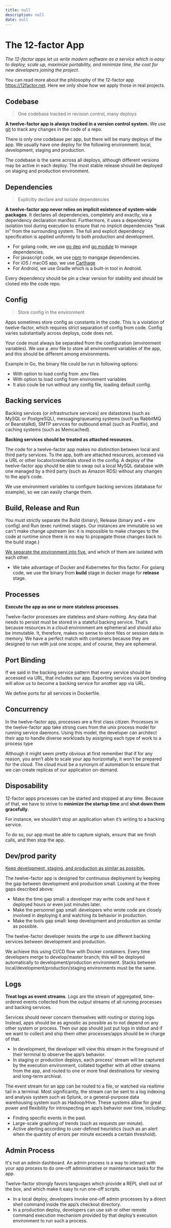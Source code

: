 ```yaml
---
title: null
description: null
date: null
---
```


# The 12-factor App

_The 12-factor apps let us write modern software as a service which is easy to deploy, scale up, maximize portability, and minimize time, the cost for new developers joining the project._

You can read more about the philosophy of the 12-factor app <https://12factor.net>. Here we only show how we apply those in real projects.

## Codebase

> One codebase tracked in revision control, many deploys

**A twelve-factor app is always tracked in a version control system.** We use [git](playbook/engineering/git.md) to track any changes in the code of a repo.

There is only one codebase per app, but there will be many deploys of the app. We usually have one deploy for the following environment: local, development, staging and production.

The codebase is the same across all deploys, although different versions may be active in each deploy. The most stable release should be deployed on staging and production environment.

## Dependencies

> Explicitly declare and isolate dependencies

**A twelve-factor app never relies on implicit existence of system-wide packages**. It declares all dependencies, completely and exactly, via a dependency declaration manifest. Furthermore, it uses a dependency isolation tool during execution to ensure that no implicit dependencies “leak in” from the surrounding system. The full and explicit dependency specification is applied uniformly to both production and development.

- For golang code, we use [go dep](https://github.com/golang/dep) and [go
  module](https://github.com/golang/go/wiki/Modules) to manage dependencies.
- For javascript code, we use [npm](https://www.npmjs.com) to mangage
  dependencies.
- For iOS / macOS app, we use [Carthage](https://github.com/Carthage/Carthage)
- For Android, we use Gradle which is a built-in tool in Android.

Every dependency should be pin a clear version for stability and should be cloned into the code repo.

## Config

> Store config in the environment

Apps sometimes store config as constants in the code. This is a violation of twelve-factor, which requires strict separation of config from code. Config varies substantially across deploys, code does not.

Your code must always be separated from the configuration (environment variables). We use a .env file to store all environment variables of the app, and this should be different among environments.

Example in Go, the binary file could be run in following options:

- With option to load config from .env files
- With option to load config from environment variables
- It also coule be run without any config file, loading default config.

## Backing services

Backing services (or infrastructure services) are datastores (such as MySQL or PostgreSQL), messaging/queueing systems (such as RabbitMQ or Beanstalkd), SMTP services for outbound email (such as Postfix), and caching systems (such as Memcached).

**Backing services should be treated as attached resources.**

The code for a twelve-factor app makes no distinction between local and third party services. To the app, both are attached resources, accessed via a URL or other locator/credentials stored in the config. A deploy of the twelve-factor app should be able to swap out a local MySQL database with one managed by a third party (such as Amazon RDS) without any changes to the app’s code.

We use environment variables to configure backing services (database for example), so we can easily change them.

## Build, Release and Run

You must strictly separate the Build (binary), Release (binary and + env config) and Run (exec runtime) stages. Our instances are immutable so we can't make change upstream (ex: it is impossible to make changes to the code at runtime since there is no way to propagate those changes back to the build stage.)

[We separate the environment into five](environment.md), and which of them are isolated with each other.

- We take advantage of Docker and Kubernetes for this factor. For golang code, we use the binary from **build** stage in docker image for **release** stage.

## Processes

**Execute the app as one or more stateless processes**.

Twelve-factor processes are stateless and share-nothing. Any data that needs to persist must be stored in a stateful backing service. That’s because resources in a cloud environment are ephemeral and should also be immutable. It, therefore, makes no sense to store files or session data in memory. We have a perfect match with containers because they are designed to run with just one scope, and of course, they are ephemeral.

## Port Binding

If we said in the backing service pattern that every service should be accessed via URL, that includes our app. Exporting services via port binding will allow us to become a backing service for another app via URL.

We define ports for all services in Dockerfile.

## Concurrency

In the twelve-factor app, processes are a first class citizen. Processes in the twelve-factor app take strong cues from the unix process model for running service daemons. Using this model, the developer can architect their app to handle diverse workloads by assigning each type of work to a process type

Although it might seem pretty obvious at first remember that if for any reason, you aren’t able to scale your app horizontally, it won’t be prepared for the cloud. The cloud must be a synonym of automation to ensure that we can create replicas of our application on-demand.

## Disposability

12-factor apps processes can be started and stopped at any time. Because of that, we have to strive to **minimize the startup time** and **shut down them gracefully**.

For instance, we shouldn’t stop an application when it’s writing to a backing service.

To do so, our app must be able to capture signals, ensure that we finish calls, and then stop the app.

## Dev/prod parity

[Keep development, staging, and production as similar as possible.](https://12factor.net/dev-prod-parity)

The twelve-factor app is designed for continuous deployment by keeping the gap between development and production small. Looking at the three gaps described above:

- Make the time gap small: a developer may write code and have it deployed hours or even just minutes later.
- Make the personnel gap small: developers who wrote code are closely involved in deploying it and watching its behavior in production.
- Make the tools gap small: keep development and production as similar as possible.

The twelve-factor developer resists the urge to use different backing services between development and production.

We achieve this using CI/CD flow with Docker containers. Every time developers merge to develop/master branch; this will be deployed automatically to development/production environment. Stacks between local/development/production/staging environments must be the same.

## Logs

**Treat logs as event streams**. Logs are the stream of aggregated, time-ordered events collected from the output streams of all running processes and backing services.

Services should never concern themselves with routing or storing logs. Instead, apps should be as agnostic as possible as to not depend on any other system or process. Then our app should just put logs in stdout and if we want to collect and ship them other processes/apps should be in charge of that.

- In development, the developer will view this stream in the foreground of their terminal to observe the app’s behavior.
- In staging or production deploys, each process’ stream will be captured by the execution environment, collated together with all other streams from the app, and routed to one or more final destinations for viewing and long-term archival.

The event stream for an app can be routed to a file, or watched via realtime tail in a terminal. Most significantly, the stream can be sent to a log indexing and analysis system such as Splunk, or a general-purpose data warehousing system such as Hadoop/Hive. These systems allow for great power and flexibility for introspecting an app’s behavior over time, including:

- Finding specific events in the past.
- Large-scale graphing of trends (such as requests per minute).
- Active alerting according to user-defined heuristics (such as an alert when the quantity of errors per minute exceeds a certain threshold).

## Admin Process

It's not an admin dashboard. An admin process is a way to interact with your app process to do one-off administrative or maintenance tasks for the app.

Twelve-factor strongly favors languages which provide a REPL shell out of the box, and which make it easy to run one-off scripts.

- In a local deploy, developers invoke one-off admin processes by a direct shell command inside the app’s checkout directory.
- In a production deploy, developers can use ssh or other remote command execution mechanism provided by that deploy’s execution environment to run such a process.
